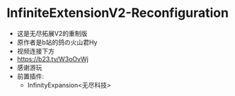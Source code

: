 # InfiniteExtensionV2-Reconfiguration
- 这是无尽拓展V2的重制版
- 原作者是b站的鸽の火山君Hy
- 视频连接下方
- https://b23.tv/W3oOvWj
- 感谢游玩
- 前置插件:
  - InfinityExpansion<无尽科技>
